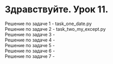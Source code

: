 # Здравствуйте. Урок 11.
Решение по задаче 1 - task_one_date.py<br>
Решение по задаче 2 - task_two_my_except.py<br>
Решение по задаче 3 - <br>
Решение по задаче 4 - <br>
Решение по задаче 5 - <br>
Решение по задаче 6 - <br>
Решение по задаче 7 - <br>
